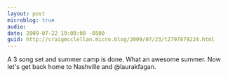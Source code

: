 ```yaml
---
layout: post
microblog: true
audio: 
date: 2009-07-22 19:00:00 -0500
guid: http://craigmcclellan.micro.blog/2009/07/23/t2797879224.html
---
```

A 3 song set and summer camp is done. What an awesome summer. Now let's get back home to Nashville and @laurakfagan.
